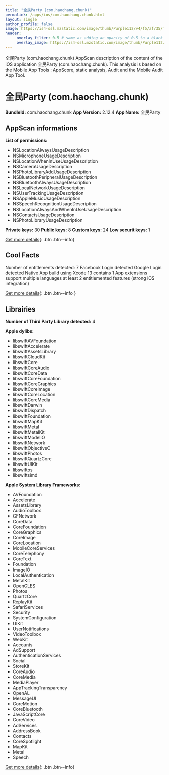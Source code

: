 ```yaml
---
title: "全民Party (com.haochang.chunk)"
permalink: /apps/ios/com.haochang.chunk.html
layout: single
author_profile: false
image: https://is4-ssl.mzstatic.com/image/thumb/Purple112/v4/f5/af/35/f5af3514-e693-fae6-a7de-e4d2285d9474/AppIcon-0-0-1x_U007emarketing-0-0-0-5-0-0-sRGB-0-0-0-GLES2_U002c0-512MB-85-220-0-0.png/512x512bb.jpg
header: 
     overlay_filter: 0.5 # same as adding an opacity of 0.5 to a black background
     overlay_image: https://is4-ssl.mzstatic.com/image/thumb/Purple112/v4/f5/af/35/f5af3514-e693-fae6-a7de-e4d2285d9474/AppIcon-0-0-1x_U007emarketing-0-0-0-5-0-0-sRGB-0-0-0-GLES2_U002c0-512MB-85-220-0-0.png/512x512bb.jpg
---
```

全民Party (com.haochang.chunk) AppScan description of the content of the iOS application 全民Party (com.haochang.chunk). This analysis is based on the Mobile App Tools : AppScore, static analysis, Audit and the Mobile Audit App Tool.

# 全民Party (com.haochang.chunk)

**BundleId:** com.haochang.chunk
**App Version:** 2.12.4
**App Name:** 全民Party


## AppScan informations 

**List of permissions:** 
- NSLocationAlwaysUsageDescription
- NSMicrophoneUsageDescription
- NSLocationWhenInUseUsageDescription
- NSCameraUsageDescription
- NSPhotoLibraryAddUsageDescription
- NSBluetoothPeripheralUsageDescription
- NSBluetoothAlwaysUsageDescription
- NSLocalNetworkUsageDescription
- NSUserTrackingUsageDescription
- NSAppleMusicUsageDescription
- NSSpeechRecognitionUsageDescription
- NSLocationAlwaysAndWhenInUseUsageDescription
- NSContactsUsageDescription
- NSPhotoLibraryUsageDescription
  
  
**Private keys:** 30
**Public keys:** 8
**Custom keys:** 24
**Low securit keys:** 1
  
[Get more details](/pricing.html){: .btn .btn--info}

## Cool Facts

Number of entitlements detected: 7
Facebook Login detected
Google Login detected
Native App
build using Xcode 13
contains 1 App extensions
support multiple languages
at least 2 entitlemented features (strong iOS integration)
  
[Get more details](/pricing.html){: .btn .btn--info }

## Librairies 
**Number of Third Party Library detected:** 4


**Apple dylibs:**
- libswiftAVFoundation
- libswiftAccelerate
- libswiftAssetsLibrary
- libswiftCloudKit
- libswiftCore
- libswiftCoreAudio
- libswiftCoreData
- libswiftCoreFoundation
- libswiftCoreGraphics
- libswiftCoreImage
- libswiftCoreLocation
- libswiftCoreMedia
- libswiftDarwin
- libswiftDispatch
- libswiftFoundation
- libswiftMapKit
- libswiftMetal
- libswiftMetalKit
- libswiftModelIO
- libswiftNetwork
- libswiftObjectiveC
- libswiftPhotos
- libswiftQuartzCore
- libswiftUIKit
- libswiftos
- libswiftsimd


**Apple System Library Frameworks:**
- AVFoundation
- Accelerate
- AssetsLibrary
- AudioToolbox
- CFNetwork
- CoreData
- CoreFoundation
- CoreGraphics
- CoreImage
- CoreLocation
- MobileCoreServices
- CoreTelephony
- CoreText
- Foundation
- ImageIO
- LocalAuthentication
- MetalKit
- OpenGLES
- Photos
- QuartzCore
- ReplayKit
- SafariServices
- Security
- SystemConfiguration
- UIKit
- UserNotifications
- VideoToolbox
- WebKit
- Accounts
- AdSupport
- AuthenticationServices
- Social
- StoreKit
- CoreAudio
- CoreMedia
- MediaPlayer
- AppTrackingTransparency
- OpenAL
- MessageUI
- CoreMotion
- CoreBluetooth
- JavaScriptCore
- CoreVideo
- AdServices
- AddressBook
- Contacts
- CoreSpotlight
- MapKit
- Metal
- Speech


  
[Get more details](/pricing.html){: .btn .btn--info}


